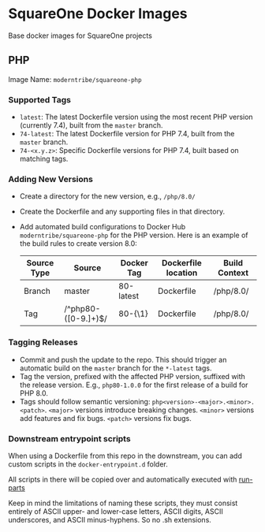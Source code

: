 # SquareOne Docker Images

Base docker images for SquareOne projects

## PHP

Image Name: `moderntribe/squareone-php`

### Supported Tags

* `latest`: The latest Dockerfile version using the most recent PHP version (currently 7.4),
  built from the `master` branch.
* `74-latest`: The latest Dockerfile version for PHP 7.4, built from the `master` branch.
* `74-<x.y.z>`: Specific Dockerfile versions for PHP 7.4, built based on matching tags.

### Adding New Versions

* Create a directory for the new version, e.g., `/php/8.0/`
* Create the Dockerfile and any supporting files in that directory.
* Add automated build configurations to Docker Hub `moderntribe/squareone-php` for the PHP version. Here is an
  example of the build rules to create version 8.0:

  | Source Type | Source              | Docker Tag | Dockerfile location | Build Context |
  |-------------|---------------------|------------|---------------------|---------------|
  | Branch      | master              | 80-latest  | Dockerfile          | /php/8.0/     |
  | Tag         | /^php80-([0-9.]+)$/ | 80-{\1}    | Dockerfile          | /php/8.0/     |

### Tagging Releases

* Commit and push the update to the repo. This should trigger an automatic build on the `master` branch for the
  `*-latest` tags.
* Tag the version, prefixed with the affected PHP version, suffixed with the release version. E.g., `php80-1.0.0` for
  the first release of a build for PHP 8.0.
* Tags should follow semantic versioning: `php<version>-<major>.<minor>.<patch>`. `<major>` versions introduce
  breaking changes. `<minor>` versions add features and fix bugs. `<patch>` versions fix bugs.
  
### Downstream entrypoint scripts

When using a Dockerfile from this repo in the downstream, you can add custom scripts in the `docker-entrypoint.d` folder.

All scripts in there will be copied over and automatically executed with 
[run-parts](https://manpages.ubuntu.com/manpages/trusty/man8/run-parts.8.html)

Keep in mind the limitations of naming these scripts, they must consist entirely of ASCII upper- and lower-case letters, 
ASCII digits, ASCII underscores, and ASCII minus-hyphens. So no .sh extensions.
